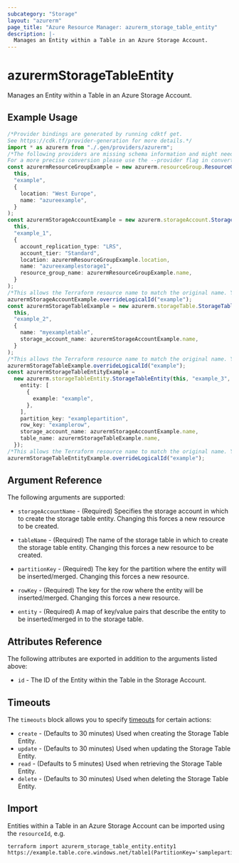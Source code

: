 ```yaml
---
subcategory: "Storage"
layout: "azurerm"
page_title: "Azure Resource Manager: azurerm_storage_table_entity"
description: |-
  Manages an Entity within a Table in an Azure Storage Account.
---
```


# azurermStorageTableEntity

Manages an Entity within a Table in an Azure Storage Account.

## Example Usage

```typescript
/*Provider bindings are generated by running cdktf get.
See https://cdk.tf/provider-generation for more details.*/
import * as azurerm from "./.gen/providers/azurerm";
/*The following providers are missing schema information and might need manual adjustments to synthesize correctly: azurerm.
For a more precise conversion please use the --provider flag in convert.*/
const azurermResourceGroupExample = new azurerm.resourceGroup.ResourceGroup(
  this,
  "example",
  {
    location: "West Europe",
    name: "azureexample",
  }
);
const azurermStorageAccountExample = new azurerm.storageAccount.StorageAccount(
  this,
  "example_1",
  {
    account_replication_type: "LRS",
    account_tier: "Standard",
    location: azurermResourceGroupExample.location,
    name: "azureexamplestorage1",
    resource_group_name: azurermResourceGroupExample.name,
  }
);
/*This allows the Terraform resource name to match the original name. You can remove the call if you don't need them to match.*/
azurermStorageAccountExample.overrideLogicalId("example");
const azurermStorageTableExample = new azurerm.storageTable.StorageTable(
  this,
  "example_2",
  {
    name: "myexampletable",
    storage_account_name: azurermStorageAccountExample.name,
  }
);
/*This allows the Terraform resource name to match the original name. You can remove the call if you don't need them to match.*/
azurermStorageTableExample.overrideLogicalId("example");
const azurermStorageTableEntityExample =
  new azurerm.storageTableEntity.StorageTableEntity(this, "example_3", {
    entity: [
      {
        example: "example",
      },
    ],
    partition_key: "examplepartition",
    row_key: "examplerow",
    storage_account_name: azurermStorageAccountExample.name,
    table_name: azurermStorageTableExample.name,
  });
/*This allows the Terraform resource name to match the original name. You can remove the call if you don't need them to match.*/
azurermStorageTableEntityExample.overrideLogicalId("example");

```

## Argument Reference

The following arguments are supported:

*   `storageAccountName` - (Required) Specifies the storage account in which to create the storage table entity. Changing this forces a new resource to be created.

*   `tableName` - (Required) The name of the storage table in which to create the storage table entity. Changing this forces a new resource to be created.

*   `partitionKey` - (Required) The key for the partition where the entity will be inserted/merged. Changing this forces a new resource.

*   `rowKey` - (Required) The key for the row where the entity will be inserted/merged. Changing this forces a new resource.

*   `entity` - (Required) A map of key/value pairs that describe the entity to be inserted/merged in to the storage table.

## Attributes Reference

The following attributes are exported in addition to the arguments listed above:

* `id` - The ID of the Entity within the Table in the Storage Account.

## Timeouts

The `timeouts` block allows you to specify [timeouts](https://www.terraform.io/language/resources/syntax#operation-timeouts) for certain actions:

* `create` - (Defaults to 30 minutes) Used when creating the Storage Table Entity.
* `update` - (Defaults to 30 minutes) Used when updating the Storage Table Entity.
* `read` - (Defaults to 5 minutes) Used when retrieving the Storage Table Entity.
* `delete` - (Defaults to 30 minutes) Used when deleting the Storage Table Entity.

## Import

Entities within a Table in an Azure Storage Account can be imported using the `resourceId`, e.g.

```console
terraform import azurerm_storage_table_entity.entity1 https://example.table.core.windows.net/table1(PartitionKey='samplepartition',RowKey='samplerow')
```

